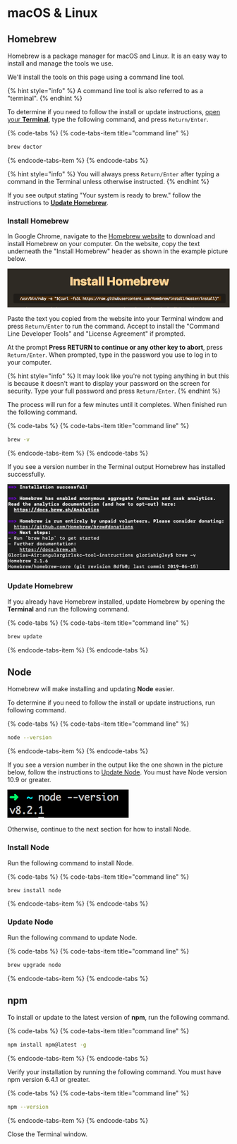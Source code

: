 # macOS & Linux

## Homebrew

Homebrew is a package manager for macOS and Linux. It is an easy way to install and manage the tools we use.

We'll install the tools on this page using a command line tool.

{% hint style="info" %}
A command line tool is also referred to as a "terminal".
{% endhint %}

To determine if you need to follow the install or update instructions, [open your **Terminal**](https://www.wikihow.com/Open-a-Terminal-Window-in-Mac), type the following command, and press `Return/Enter`.

{% code-tabs %}
{% code-tabs-item title="command line" %}
```bash
brew doctor
```
{% endcode-tabs-item %}
{% endcode-tabs %}

{% hint style="info" %}
You will always press `Return/Enter` after typing a command in the Terminal unless otherwise instructed.
{% endhint %}

If you see output stating "Your system is ready to brew." follow the instructions to [**Update Homebrew**](node-mac.md#update-homebrew).

### Install Homebrew

In Google Chrome, navigate to the [Homebrew website](https://brew.sh/) to download and install Homebrew on your computer. On the website, copy the text underneath the "Install Homebrew" header as shown in the example picture below.

![Install command to copy for Homebrew](../../.gitbook/assets/homebrew.png)

Paste the text you copied from the website into your Terminal window and press `Return/Enter` to run the command. Accept to install the "Command Line Developer Tools" and "License Agreement" if prompted.

At the prompt **Press RETURN to continue or any other key to abort**, press `Return/Enter`. When prompted, type in the password you use to log in to your computer.

{% hint style="info" %}
It may look like you're not typing anything in but this is because it doesn't want to display your password on the screen for security. Type your full password and press `Return/Enter`.
{% endhint %}

The process will run for a few minutes until it completes. When finished run the following command.

{% code-tabs %}
{% code-tabs-item title="command line" %}
```bash
brew -v
```
{% endcode-tabs-item %}
{% endcode-tabs %}

If you see a version number in the Terminal output Homebrew has installed successfully.

![Successful installation of Homebrew with version check](../../.gitbook/assets/brew_done.png)

### Update Homebrew

If you already have Homebrew installed, update Homebrew by opening the **Terminal** and run the following command.

{% code-tabs %}
{% code-tabs-item title="command line" %}
```bash
brew update
```
{% endcode-tabs-item %}
{% endcode-tabs %}

## Node

Homebrew will make installing and updating **Node** easier.

To determine if you need to follow the install or update instructions, run following command.

{% code-tabs %}
{% code-tabs-item title="command line" %}
```bash
node --version
```
{% endcode-tabs-item %}
{% endcode-tabs %}

If you see a version number in the output like the one shown in the picture below, follow the instructions to [Update Node](node-mac.md#update-node). You must have Node version 10.9 or greater.

![Node version successful output](../../.gitbook/assets/node-version.png)

Otherwise, continue to the next section for how to install Node.

### Install Node

Run the following command to install Node.

{% code-tabs %}
{% code-tabs-item title="command line" %}
```bash
brew install node
```
{% endcode-tabs-item %}
{% endcode-tabs %}

### Update Node

Run the following command to update Node.

{% code-tabs %}
{% code-tabs-item title="command line" %}
```bash
brew upgrade node
```
{% endcode-tabs-item %}
{% endcode-tabs %}

## npm

To install or update to the latest version of **npm**, run the following command.

{% code-tabs %}
{% code-tabs-item title="command line" %}
```bash
npm install npm@latest -g
```
{% endcode-tabs-item %}
{% endcode-tabs %}

Verify your installation by running the following command. You must have npm version 6.4.1 or greater.

{% code-tabs %}
{% code-tabs-item title="command line" %}
```bash
npm --version
```
{% endcode-tabs-item %}
{% endcode-tabs %}

Close the Terminal window.

